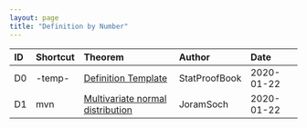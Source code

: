 ```yaml
---
layout: page
title: "Definition by Number"
---
```



| ID | Shortcut | Theorem | Author | Date |
|:-- |:-------- |:------- |:------ |:---- |
| D0 | -temp- | [Definition Template](/D/-temp-.html) | StatProofBook | 2020-01-22 |
| D1 | mvn | [Multivariate normal distribution](/D/mvn.html) | JoramSoch | 2020-01-22 |
